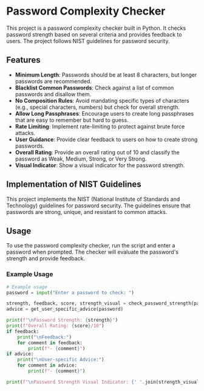 # Password Complexity Checker

This project is a password complexity checker built in Python. It checks password strength based on several criteria and provides feedback to users. The project follows NIST guidelines for password security.

## Features

- **Minimum Length**: Passwords should be at least 8 characters, but longer passwords are recommended.
- **Blacklist Common Passwords**: Check against a list of common passwords and disallow them.
- **No Composition Rules**: Avoid mandating specific types of characters (e.g., special characters, numbers) but check for overall strength.
- **Allow Long Passphrases**: Encourage users to create long passphrases that are easy to remember but hard to guess.
- **Rate Limiting**: Implement rate-limiting to protect against brute force attacks.
- **User Guidance**: Provide clear feedback to users on how to create strong passwords.
- **Overall Rating**: Provide an overall rating out of 10 and classify the password as Weak, Medium, Strong, or Very Strong.
- **Visual Indicator**: Show a visual indicator for the password strength.

## Implementation of NIST Guidelines

This project implements the NIST (National Institute of Standards and Technology) guidelines for password security. The guidelines ensure that passwords are strong, unique, and resistant to common attacks.

## Usage

To use the password complexity checker, run the script and enter a password when prompted. The checker will evaluate the password's strength and provide feedback.

### Example Usage

```python
# Example usage
password = input("Enter a password to check: ")

strength, feedback, score, strength_visual = check_password_strength(password)
advice = get_user_specific_advice(password)

print(f"\nPassword Strength: {strength}")
print(f"Overall Rating: {score}/10")
if feedback:
    print("\nFeedback:")
    for comment in feedback:
        print(f"- {comment}")
if advice:
    print("\nUser-specific Advice:")
    for comment in advice:
        print(f"- {comment}")

print(f"\nPassword Strength Visual Indicator: {' '.join(strength_visual)}")
